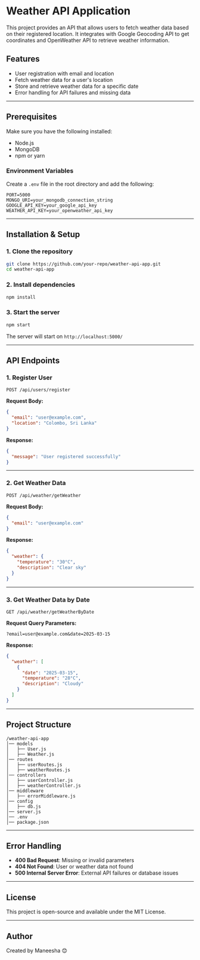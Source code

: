 # Weather API Application

This project provides an API that allows users to fetch weather data based on their registered location. It integrates with Google Geocoding API to get coordinates and OpenWeather API to retrieve weather information.

## Features
- User registration with email and location
- Fetch weather data for a user's location
- Store and retrieve weather data for a specific date
- Error handling for API failures and missing data

---

## Prerequisites
Make sure you have the following installed:
- Node.js
- MongoDB
- npm or yarn

### Environment Variables
Create a `.env` file in the root directory and add the following:

```
PORT=5000
MONGO_URI=your_mongodb_connection_string
GOOGLE_API_KEY=your_google_api_key
WEATHER_API_KEY=your_openweather_api_key
```

---

## Installation & Setup

### 1. Clone the repository
```bash
git clone https://github.com/your-repo/weather-api-app.git
cd weather-api-app
```

### 2. Install dependencies
```bash
npm install
```

### 3. Start the server
```bash
npm start
```

The server will start on `http://localhost:5000/`

---

## API Endpoints

### 1. **Register User**
`POST /api/users/register`

**Request Body:**
```json
{
  "email": "user@example.com",
  "location": "Colombo, Sri Lanka"
}
```
**Response:**
```json
{
  "message": "User registered successfully"
}
```

---

### 2. **Get Weather Data**
`POST /api/weather/getWeather`

**Request Body:**
```json
{
  "email": "user@example.com"
}
```
**Response:**
```json
{
  "weather": {
    "temperature": "30°C",
    "description": "Clear sky"
  }
}
```

---

### 3. **Get Weather Data by Date**
`GET /api/weather/getWeatherByDate`

**Request Query Parameters:**
```
?email=user@example.com&date=2025-03-15
```
**Response:**
```json
{
  "weather": [
    {
      "date": "2025-03-15",
      "temperature": "28°C",
      "description": "Cloudy"
    }
  ]
}
```

---

## Project Structure
```
/weather-api-app
│── models
│   ├── User.js
│   ├── Weather.js
│── routes
│   ├── userRoutes.js
│   ├── weatherRoutes.js
│── controllers
│   ├── userController.js
│   ├── weatherController.js
│── middleware
│   ├── errorMiddleware.js
│── config
│   ├── db.js
│── server.js
│── .env
│── package.json
```

---

## Error Handling
- **400 Bad Request**: Missing or invalid parameters
- **404 Not Found**: User or weather data not found
- **500 Internal Server Error**: External API failures or database issues

---

## License
This project is open-source and available under the MIT License.

---

## Author
Created by Maneesha 😊

